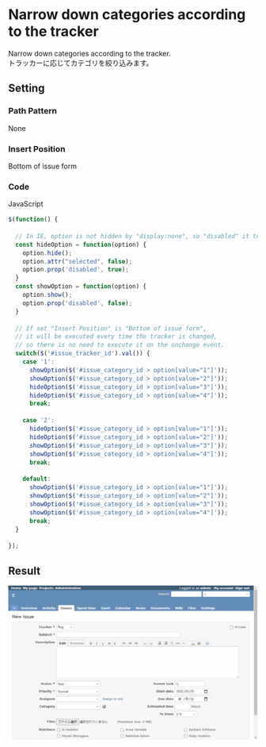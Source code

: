 # Narrow down categories according to the tracker

Narrow down categories according to the tracker.  
トラッカーに応じてカテゴリを絞り込みます。

## Setting

### Path Pattern

None

### Insert Position

Bottom of issue form
<!-- 
Head of all pages
Bottom of issue form
Bottom of issue detail
Bottom of all pages
-->

### Code

JavaScript
<!--
JavaScript
CSS
HTML
-->

```javascript
$(function() {

  // In IE, option is not hidden by "display:none", so "disabled" it to make it unselectable.
  const hideOption = function(option) {
    option.hide();
    option.attr("selected", false);
    option.prop('disabled', true);
  }
  const showOption = function(option) {
    option.show();
    option.prop('disabled', false);
  }

  // If set "Insert Position" is "Bottom of issue form",
  // it will be executed every time the tracker is changed,
  // so there is no need to execute it on the onchange event.
  switch($('#issue_tracker_id').val()) {
    case '1':
      showOption($('#issue_category_id > option[value="1"]'));
      showOption($('#issue_category_id > option[value="2"]'));
      hideOption($('#issue_category_id > option[value="3"]'));
      hideOption($('#issue_category_id > option[value="4"]'));
      break;

    case '2':
      hideOption($('#issue_category_id > option[value="1"]'));
      hideOption($('#issue_category_id > option[value="2"]'));
      showOption($('#issue_category_id > option[value="3"]'));
      showOption($('#issue_category_id > option[value="4"]'));
      break;

    default:
      showOption($('#issue_category_id > option[value="1"]'));
      showOption($('#issue_category_id > option[value="2"]'));
      showOption($('#issue_category_id > option[value="3"]'));
      showOption($('#issue_category_id > option[value="4"]'));
      break;
  }

});
```

## Result

![result](./result.gif)
